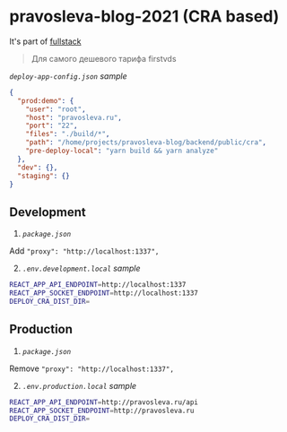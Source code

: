 # pravosleva-blog-2021 (CRA based)

It's part of [fullstack](https://github.com/pravosleva/pravosleva-blog-2021-no-ssr)

> Для самого дешевого тарифа firstvds

_`deploy-app-config.json` sample_
```json
{
  "prod:demo": {
    "user": "root",
    "host": "pravosleva.ru",
    "port": "22",
    "files": "./build/*",
    "path": "/home/projects/pravosleva-blog/backend/public/cra",
    "pre-deploy-local": "yarn build && yarn analyze"
  },
  "dev": {},
  "staging": {}
}
```

## Development

1. _`package.json`_

Add `"proxy": "http://localhost:1337",`

2. _`.env.development.local` sample_

```bash
REACT_APP_API_ENDPOINT=http://localhost:1337
REACT_APP_SOCKET_ENDPOINT=http://localhost:1337
DEPLOY_CRA_DIST_DIR=
```

## Production

1. _`package.json`_

Remove `"proxy": "http://localhost:1337",`

2. _`.env.production.local` sample_

```bash
REACT_APP_API_ENDPOINT=http://pravosleva.ru/api
REACT_APP_SOCKET_ENDPOINT=http://pravosleva.ru
DEPLOY_CRA_DIST_DIR=
```

